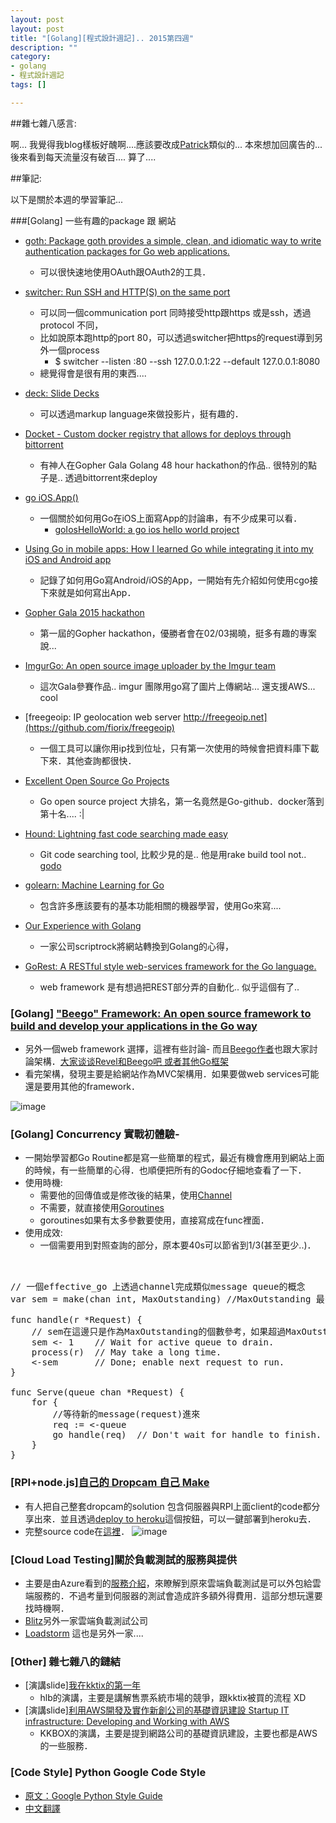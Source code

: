 ```yaml
---
layout: post
layout: post
title: "[Golang][程式設計週記].. 2015第四週"
description: ""
category: 
- golang
- 程式設計週記
tags: []

---
```


##雜七雜八感言:

啊... 我覺得我blog樣板好醜啊....應該要改成[Patrick](http://blog.simplypatrick.com/)類似的...  本來想加回廣告的...  後來看到每天流量沒有破百.... 算了....


##筆記:

以下是關於本週的學習筆記...

###[Golang] 一些有趣的package 跟 網站
- [goth: Package goth provides a simple, clean, and idiomatic way to write authentication packages for Go web applications.](https://github.com/markbates/goth)
    - 可以很快速地使用OAuth跟OAuth2的工具．
- [switcher: Run SSH and HTTP(S) on the same port](https://github.com/jamescun/switcher)
    - 可以同一個communication port 同時接受http跟https 或是ssh，透過protocol 不同，        
    - 比如說原本跑http的port 80，可以透過switcher把https的request導到另外一個process
        - $ switcher --listen :80 --ssh 127.0.0.1:22 --default 127.0.0.1:8080       
    - 總覺得會是很有用的東西....
- [deck: Slide Decks](https://github.com/ajstarks/deck)
    - 可以透過markup language來做投影片，挺有趣的．        
- [Docket - Custom docker registry that allows for deploys through bittorrent](https://github.com/netvarun/docket)
    - 有神人在Gopher Gala Golang 48 hour hackathon的作品.. 很特別的點子是.. 透過bittorrent來deploy
- [go iOS.App()](https://groups.google.com/forum/#!topic/golang-nuts/mmB2q8RqB-Y)        
    - 一個關於如何用Go在iOS上面寫App的討論串，有不少成果可以看．
        - [goIosHelloWorld: a go ios hello world project](https://github.com/bronze1man/goIosHelloWorld)

- [Using Go in mobile apps: How I learned Go while integrating it into my iOS and Android app](https://medium.com/using-go-in-mobile-apps/)
    - 記錄了如何用Go寫Android/iOS的App，一開始有先介紹如何使用cgo接下來就是如何寫出App．

- [Gopher Gala 2015 hackathon](http://gopher-gala.challengepost.com/)
    - 第一屆的Gopher hackathon，優勝者會在02/03揭曉，挺多有趣的專案說...
- [ImgurGo: An open source image uploader by the Imgur team](https://github.com/gophergala/ImgurGo)
    - 這次Gala參賽作品.. imgur 團隊用go寫了圖片上傳網站... 還支援AWS... cool
- [freegeoip: IP geolocation web server 
http://freegeoip.net](https://github.com/fiorix/freegeoip)
    - 一個工具可以讓你用ip找到位址，只有第一次使用的時候會把資料庫下載下來．其他查詢都很快．
- [Excellent Open Source Go Projects](http://herman.asia/open-source-go-projects-to-learn-from)
    - Go open source project 大排名，第一名竟然是Go-github．docker落到第十名.... :|
- [Hound: Lightning fast code searching made easy](https://github.com/etsy/hound)
    - Git code searching tool, 比較少見的是.. 他是用rake build tool not.. [godo](https://github.com/go-godo/godo) 
    
- [golearn: Machine Learning for Go](https://github.com/sjwhitworth/golearn)        
    - 包含許多應該要有的基本功能相關的機器學習，使用Go來寫....
- [Our Experience with Golang](http://www.scriptrock.com/blog/our-experience-with-golang)
    - 一家公司scriptrock將網站轉換到Golang的心得，
- [GoRest: A RESTful style web-services framework for the Go language. ](https://code.google.com/p/gorest/)                   
    - web framework 是有想過把REST部分弄的自動化..    似乎這個有了.. 

### [Golang] ["Beego" Framework: An open source framework to build and develop your applications in the Go way](http://beego.me/)
- 另外一個web framework 選擇，這裡有些討論- 而且[Beego作者](https://github.com/astaxie)也跟大家討論架構．[大家谈谈Revel和Beego吧 或者其他Go框架](http://www.v2ex.com/t/89374)  
- 看完架構，發現主要是給網站作為MVC架構用．如果要做web services可能還是要用其他的framework．
        
![image](http://beego.me/docs/images/flow.png)        

        
### [Golang] Concurrency 實戰初體驗- 
- 一開始學習都Go Routine都是寫一些簡單的程式，最近有機會應用到網站上面的時候，有一些簡單的心得．也順便把所有的Godoc仔細地查看了一下．
- 使用時機:
    - 需要他的回傳值或是修改後的結果，使用[Channel](https://golang.org/doc/effective_go.html#channels)
    - 不需要，就直接使用[Goroutines](https://golang.org/doc/effective_go.html#goroutines)
    - goroutines如果有太多參數要使用，直接寫成在func裡面．    
- 使用成效:
    - 一個需要用到對照查詢的部分，原本要40s可以節省到1/3(甚至更少..)．

<pre class="prettyprint">  

// 一個effective_go 上透過channel完成類似message queue的概念
var sem = make(chan int, MaxOutstanding) //MaxOutstanding 最多可執行的thread數

func handle(r *Request) {
    // sem在這邊只是作為MaxOutstanding的個數參考，如果超過MaxOutstanding就無法指定新的數值
    sem <- 1    // Wait for active queue to drain.
    process(r)  // May take a long time.
    <-sem       // Done; enable next request to run.
}

func Serve(queue chan *Request) {
    for {
        //等待新的message(request)進來
        req := <-queue
        go handle(req)  // Don't wait for handle to finish.
    }
}
</pre>

### [RPI+node.js][自己的 Dropcam 自己 Make](http://blog.craftbeer.tw/make-your-own-dropcam-with-raspberry-pi-and-node-js/)
- 有人把自己整套dropcam的solution 包含伺服器與RPI上面client的code都分享出來．並且透過[deploy to heroku](https://devcenter.heroku.com/articles/git)這個按鈕，可以一鍵部署到heroku去．
- 完整source code在[這裡](https://github.com/wuct/raspicam-live)．
![image](https://camo.githubusercontent.com/fd38ef580638e19c367841652bda43cdcd2f7e09/687474703a2f2f626c6f672e6372616674626565722e74772f636f6e74656e742f696d616765732f323031352f30312f726173706963616d2d7374727563747572652d3030312d342e6a7067)


### [Cloud Load Testing]關於負載測試的服務與提供
- 主要是由Azure看到的[服務介紹](http://blogs.msdn.com/b/msdntaiwan/archive/2015/01/28/booking-system-on-azure.aspx)，來瞭解到原來雲端負載測試是可以外包給雲端服務的．不過考量到伺服器的測試會造成許多額外得費用．這部分想玩還要找時機啊．
- [Blitz](https://www.blitz.io/)另外一家雲端負載測試公司
- [Loadstorm](http://loadstorm.com/) 這也是另外一家....  

### [Other] 雜七雜八的鏈結
- [演講slide][我在kktix的第一年](https://speakerdeck.com/hlb/kktix-de-di-nian)
    - hlb的演講，主要是講解售票系統市場的競爭，跟kktix被買的流程 XD
- [演講slide][利用AWS開發及實作新創公司的基礎資訊建設 Startup IT infrastructure: Developing and Working with AWS](https://speakerdeck.com/gslin/startup-it-infrastructure-developing-and-working-with-aws)
    - KKBOX的演講，主要是提到網路公司的基礎資訊建設，主要也都是AWS的一些服務．

### [Code Style] Python Google Code Style
- [原文：Google Python Style Guide](http://google-styleguide.googlecode.com/svn/trunk/pyguide.html)
- [中文翻譯](https://www.ptt.cc/bbs/Translate-CS/M.1372612455.A.463.html)
